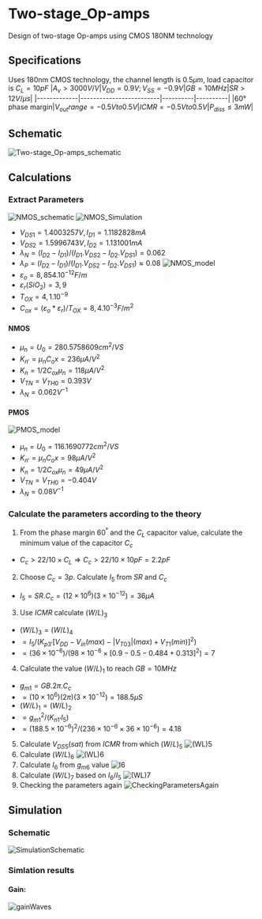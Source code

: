 # Two-stage_Op-amps
Design of two-stage Op-amps using CMOS 180NM technology
## Specifications
Uses 180nm CMOS technology, the channel length is  $0.5µm$, load capacitor is $C_L = 10pF$
|$A_v>3000V/V$|$V_{DD}=0.9V;V_{SS}=-0.9V$|$GB=10MHz$|$SR>12V/µs$|
|-------------|-------------------------|----------|----------|
|$60°$ phase margin|$V_{out}range=-0.5V to 0.5V$|$ICMR=-0.5V to 0.5V$|$P_{diss}≤3mW$|
## Schematic
![Two-stage_Op-amps_schematic](/FLOWCHART/Two-stage_Op-amps_schematic.png)
## Calculations
### Extract Parameters
![NMOS_schematic](/FLOWCHART/NMOS_schematic.png)
![NMOS_Simulation](/FLOWCHART/NMOS_Simulation.png)
- $V_{DS1}=1.4003257V, I_{D1}=1.1182828mA$
- $V_{DS2}=1.5996743V, I_{D2}=1.131001mA$
- $λ_N=(I_{D2}-I_{D1})/(I_{D1}.V_{DS2}-I_{D2}.V_{DS1})=0.062$
- $λ_P=(I_{D2}-I_{D1})/(I_{D1}.V_{DS2}-I_{D2}.V_{DS1})≈0.08$
![NMOS_model](/FLOWCHART/NMOS_model.png)
- $ε_o=8,854.10^{-12}F/m$	
- $ε_r(SiO_2)=3,9$
- $T_{OX}=4,1.10^{-9}$
- $C_{ox}=(ε_o*ε_r)/T_{OX} =8,4 .10^{-3}F/m^2$
#### NMOS
- $µ_n=U_0=280.5758609cm^2/VS$
- $K_{n'}=µ_nC_ox=236μA/V^2$
- $K_n=1/2C_{ox}µ_n=118μA/V^2$
- $V_{TN}=V_{TH0}=0.393 V$
- $λ_N=0.062 V^{-1}$
#### PMOS
![PMOS_model](/FLOWCHART/PMOS_model.png)
- $µ_n=U_0=116.1690772cm^2/VS$
- $K_{n'}=µ_nC_ox=98μA/V^2$
- $K_n=1/2C_{ox}µ_n=49μA/V^2$
- $V_{TN}=V_{TH0}=-0.404V$
- $λ_N=0.08V^{-1}$
### Calculate the parameters according to the theory
1. From the phase margin $60^°$ and the $C_L$ capacitor value, calculate the minimum value of the capacitor $C_c$
- $C_c>22/10×C_L⇒C_c>22/10×10pF=2.2pF$
2. Choose $C_c=3p$. Calculate $I_5$ from $SR$ and $C_c$
- $I_5=SR.C_c=(12×10^6)(3×10^{-12})=36μA$
3. Use $ICMR$ calculate $(W/L)_3$
- $(W/L)_3=(W/L)_4$
- $=I_5/(K_{p3'}[V_{DD}-V_{in}(max)-|V_{T03}|(max)+V_{T1}(min)]^2)$
- $=(36×10^{-6})/(98×10^{-6}×[0.9-0.5-0.484+0.313]^2)=7$
4. Calculate the value $(W/L)_1$ to reach $GB=10MHz$
- $g_{m1}=GB.2π.C_c$
- $=(10×10^6)(2π)(3×10^{-12})=188.5μS$
- $(W/L)_1=(W/L)_2$
- $=g_{m1}^2/(K_{n1'}I_5)$
- $=(188.5×10^{-6})^2/(236×10^{-6}×36×10^{-6})=4.18$
5. Calculate $V_{DS5}(sat)$ from $ICMR$ from which $(W/L)_5$
![(WL)5](/FLOWCHART/(WL)5.png)
6. Calculate $(W/L)_6$
![(WL)6](/FLOWCHART/(WL)6.png)
7. Calculate $I_6$ from $g_{m6}$ value
![I6](/FLOWCHART/I6.png)
8. Calculate $(W/L)_7$ based on $I_6/I_5$
![(WL)7](/FLOWCHART/(WL)7.png)
9. Checking the parameters again
![CheckingParametersAgain](/FLOWCHART/CheckingParametersAgain.png)
## Simulation
### Schematic
![SimulationSchematic](/FLOWCHART/SimualtionSchematic.png)
### Simlation results
#### Gain:
![gainWaves](/FLOWCHART/gainWaves.png)

